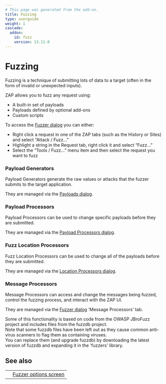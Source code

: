 ```yaml
---
# This page was generated from the add-on.
title: Fuzzing
type: userguide
weight: 1
cascade:
  addon:
    id: fuzz
    version: 13.11.0
---
```


# Fuzzing

Fuzzing is a technique of submitting lots of data to a target (often in the form of invalid or unexpected inputs).

ZAP allows you to fuzz any request using:

* A built-in set of payloads
* Payloads defined by optional add-ons
* Custom scripts


To access the [Fuzzer dialog](/docs/desktop/addons/fuzzer/dialogue/) you can either:

* Right click a request in one of the ZAP tabs (such as the History or Sites) and select “Attack / Fuzz…”
* Highlight a string in the Request tab, right click it and select “Fuzz…”
* Select the “Tools / Fuzz…” menu item and then select the request you want to fuzz

### Payload Generators

Payload Generators generate the raw values or attacks that the fuzzer submits to the target application.   

They are managed via the [Payloads dialog](/docs/desktop/addons/fuzzer/payloads/).

### Payload Processors

Payload Processors can be used to change specific payloads before they are submitted.   

They are managed via the [Payload Processors dialog](/docs/desktop/addons/fuzzer/processors/).

### Fuzz Location Processors

Fuzz Location Processors can be used to change all of the payloads before they are submitted.   

They are managed via the [Location Processors dialog](/docs/desktop/addons/fuzzer/locations/).

### Message Processors

Message Processors can access and change the messages being fuzzed, control the fuzzing process, and interact with the ZAP UI.   

They are managed via the [Fuzzer dialog](/docs/desktop/addons/fuzzer/dialogue/) 'Message Processors' tab.

Some of this functionality is based on code from the OWASP JBroFuzz project and includes files from the fuzzdb project.  
Note that some fuzzdb files have been left out as they cause common anti-virus scanners to flag them as containing viruses.  
You can replace them (and upgrade fuzzdb) by downloading the latest version of fuzzdb and expanding it in the 'fuzzers' library.

## See also

|   |                                                               |
|---|---------------------------------------------------------------|
|   | [Fuzzer options screen](/docs/desktop/addons/fuzzer/options/) |
